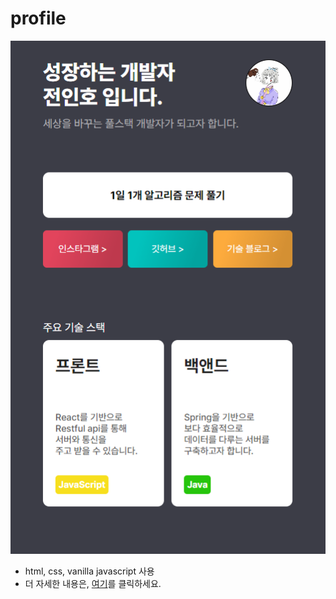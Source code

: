 # profile

![img](./bg.png)

- html, css, vanilla javascript 사용
- 더 자세한 내용은, [여기](https://kim-haul.github.io/profile/)를 클릭하세요.

